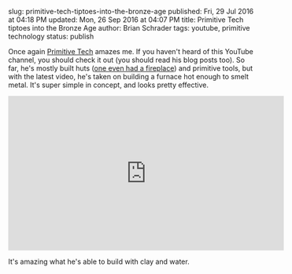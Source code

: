 slug: primitive-tech-tiptoes-into-the-bronze-age
published: Fri, 29 Jul 2016 at 04:18 PM
updated: Mon, 26 Sep 2016 at 04:07 PM
title: Primitive Tech tiptoes into the Bronze Age
author: Brian Schrader
tags: youtube, primitive technology
status: publish

Once again [Primitive Tech][pt] amazes me. If you haven't heard of this YouTube
channel, you should check it out (you should read his blog posts too). So far, 
he's mostly built huts ([one even had a fireplace][hut]) and primitive tools, but with the latest video, he's taken on building a furnace hot enough to smelt metal. It's super simple in concept, and looks pretty effective. 

<center>
<iframe width="560" height="315"
src="https://www.youtube.com/embed/VVV4xeWBIxE" frameborder="0"
allowfullscreen></iframe>
</center>

It's amazing what he's able to build with clay and water.

[hut]: https://primitivetechnology.wordpress.com/2015/09/05/building-a-hut-with-a-kiln-fired-tiled-roof-underfloor-heating-and-mud-pile-walls/
[pt]: https://primitivetechnology.wordpress.com/2016/07/29/forge-blower/
